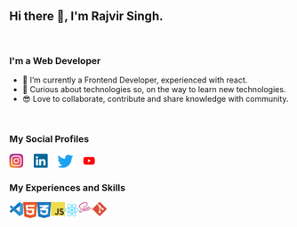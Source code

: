 ## Hi there 👋, I'm Rajvir Singh.
<br />

### I'm a Web Developer
<!-- **RajvirS99/RajvirS99** is a ✨ _special_ ✨ repository because its `README.md` (this file) appears on your GitHub profile. -->

<!-- Here are some ideas to get you started: -->

- 🔭 I’m currently a Frontend Developer, experienced with react.
- 🌱 Curious about technologies so, on the way to learn new technologies.
- :sunglasses: Love to collaborate, contribute and share knowledge with community.

<br>

### My Social Profiles

<img src="./icons/instagram.svg" style="margin-right: 15px" width="25px" />
<img src="./icons/linkedin.svg" style="margin-right: 8px" width="25px" />
<img src="./icons/twitter.svg" style="margin-right: 8px" width="38px" />
<img src="./icons/youtube.svg" style="margin-right: 15px" width="25px" />

<br />

### My Experiences and Skills

<img src="./icons/visual-studio-code.svg" align="left" width="25px" alt="visual studio code" />
<img src="./icons/html.svg" align="left" width="25px" alt="html" />
<img src="./icons/css.svg" align="left" width="25px" alt="css" />
<img src="./icons/javascript.svg" align="left" width="25px" alt="javascript" />
<img src="./icons/react.svg" align="left" width="25px" alt="react" />
<img src="./icons/sass.svg" align="left" width="25px" alt="sass" />
<img src="./icons/git.svg" align="left" width="25px" alt="git" />


